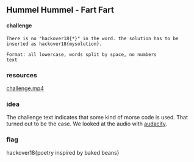 
## Hummel Hummel - Fart Fart
#### challenge
```
There is no "hackover18{*}" in the word. the solution has to be inserted as hackover18{mysolution}.

Format: all lowercase, words split by space, no numbers
text
```

### resources
[challenge.mp4](challenge.mp4)

### idea
The challenge text indicates that some kind of morse code is used. That turned out to be the case.
We looked at the audio with [audacity](https://www.audacityteam.org/).

### flag
hackover18{poetry inspired by baked beans}
